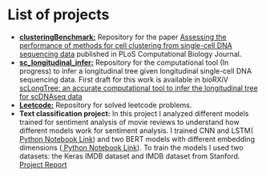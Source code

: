 # List of projects

<ul>
  <li><b><a href="https://github.com/compbiofan/clusteringBenchmark/tree/5b9035b9e4dfeba30b1f6e15370238d0ef6df42e">clusteringBenchmark:</a></b> Repository for the paper <a href="https://journals.plos.org/ploscompbiol/article?id=10.1371/journal.pcbi.1010480">Assessing the performance of methods for cell clustering from single-cell DNA sequencing data</a> published in PLoS Computational Biology Journal. </li>
  <li><b><a href="https://github.com/compbio-mallory/sc_longitudinal_infer/tree/e992e310644fa7892be3425e714c7adf4d628c85">sc_longitudinal_infer:</a></b> Repository for the computational tool (In progress) to infer a longitudinal tree given longitudinal single-cell DNA sequencing data. First draft for this work is available in bioRXiV <a href="https://www.biorxiv.org/content/10.1101/2023.11.11.566680v1">scLongTree: an accurate computational tool to infer the longitudinal tree for scDNAseq data</a></li>
  <li><b><a href="https://github.com/rituparna-13/leetcode/tree/fdc49d51a58b59e8b0ed703787b098d4398d88f0">Leetcode:</a></b> Repository for solved leetcode problems.</li>
  <li><b>Text classification project:</b> In this project I analyzed different models trained for sentiment analysis of movie reviews to understand how different models work for sentiment analysis. I trained CNN and LSTM(<a href="https://colab.research.google.com/drive/1-11kpS9KsdWKdxLCI3nnLSkZ_eH2UxVR?usp=sharing"> Python Notebook Link</a>) and two BERT models with different embedding dimensions (<a href="https://colab.research.google.com/drive/1UHiGTZuwRT3FkveQeZHXwx1ebKu501Jj?usp=sharing"> Python Notebook Link</a>). To train the models I used two datasets: the Keras IMDB dataset and IMDB dataset from Stanford. <a href="https://docs.google.com/document/d/1owesXzVjFWXdpsqmgZEHEGmnTXt1sL_WnlJ7eYG2rxg/edit?usp=sharing"> Project Report</a></li>
</ul>











